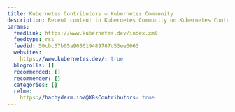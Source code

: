 ```yaml
---
title: Kubernetes Contributors – Kubernetes Community
description: Recent content in Kubernetes Community on Kubernetes Contributors
params:
  feedlink: https://www.kubernetes.dev/index.xml
  feedtype: rss
  feedid: 50cbc57b05a905619489787d53ee3063
  websites:
    https://www.kubernetes.dev/: true
  blogrolls: []
  recommended: []
  recommender: []
  categories: []
  relme:
    https://hachyderm.io/@K8sContributors: true
---
```

